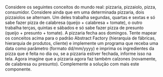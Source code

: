Considere os seguintes conceitos do mundo real: pizzaria, pizzaiolo, pizza, consumidor. Considere ainda que em uma determinada pizzaria, dois pizzaiolos se alternam. Um deles trabalha segundas, quartas e sextas e só sabe fazer pizza de calabresa (queijo + calabresa + tomate), o outro trabalha terças, quintas e sábados e só sabe fazer pizza de presunto (queijo + presunto + tomate). A pizzaria fecha aos domingos. Tente mapear os conceitos acima para o padrão Abstract Factory (hierarquia de fábricas, hierarquia de produtos, cliente) e implemente um programa que receba uma data como parâmetro (formato dd/mm/yyyy) e imprima os ingredientes da pizza que é feita no dia ou, se a pizzaria estiver fechada, informe isso na tela. Agora imagine que a pizzaria agora faz também calzones (novamente, de calabresa ou presunto). Complemente a solução com mais este componente.